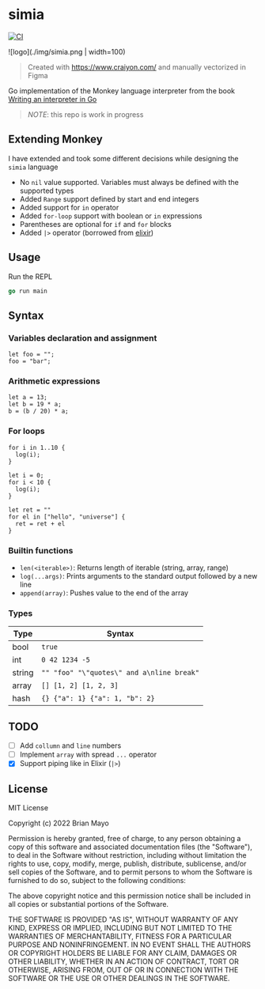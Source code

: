 # simia

[![CI](https://github.com/protiumx/simia/actions/workflows/ci.yml/badge.svg)](https://github.com/protiumx/simia/actions/workflows/ci.yml)

![logo](./img/simia.png | width=100)
> Created with https://www.craiyon.com/ and manually vectorized in Figma

Go implementation of the Monkey language interpreter from the book [Writing an interpreter in Go](https://interpreterbook.com/)

> *NOTE*: this repo is work in progress

## Extending Monkey
I have extended and took some different decisions while designing the `simia` language

- No `nil` value supported. Variables must always be defined with the supported types
- Added `Range` support defined by start and end integers
- Added support for `in` operator
- Added `for-loop` support with boolean or `in` expressions
- Parentheses are optional for `if` and `for` blocks
- Added `|>` operator (borrowed from [elixir](https://elixirschool.com/en/lessons/basics/pipe_operator))

## Usage
Run the REPL
```go
go run main
```

## Syntax
### Variables declaration and assignment
```
let foo = "";
foo = "bar";
```

### Arithmetic expressions
```
let a = 13;
let b = 19 * a;
b = (b / 20) * a;
```

### For loops
```
for i in 1..10 {
  log(i);
}

let i = 0;
for i < 10 {
  log(i);
}

let ret = ""
for el in ["hello", "universe"] {
  ret = ret + el
}
```

### Builtin functions
- `len(<iterable>)`: Returns length of iterable (string, array, range)
- `log(...args)`: Prints arguments to the standard output followed by a new line
- `append(array)`: Pushes value to the end of the array

### Types
Type      | Syntax                                    
--------- | -----------------------------------------
bool      | `true` | `false`                         
int       | `0 42 1234 -5`                           
string    | `"" "foo" "\"quotes\" and a\nline break"`
array     | `[] [1, 2] [1, 2, 3]`                    
hash      | `{} {"a": 1} {"a": 1, "b": 2}`         

## TODO
- [ ] Add `collumn` and `line` numbers
- [ ] Implement `array` with spread `...` operator
- [x] Support piping like in Elixir (`|>`)

## License

MIT License

Copyright (c) 2022 Brian Mayo

Permission is hereby granted, free of charge, to any person obtaining a copy
of this software and associated documentation files (the "Software"), to deal
in the Software without restriction, including without limitation the rights
to use, copy, modify, merge, publish, distribute, sublicense, and/or sell
copies of the Software, and to permit persons to whom the Software is
furnished to do so, subject to the following conditions:

The above copyright notice and this permission notice shall be included in all
copies or substantial portions of the Software.

THE SOFTWARE IS PROVIDED "AS IS", WITHOUT WARRANTY OF ANY KIND, EXPRESS OR
IMPLIED, INCLUDING BUT NOT LIMITED TO THE WARRANTIES OF MERCHANTABILITY,
FITNESS FOR A PARTICULAR PURPOSE AND NONINFRINGEMENT. IN NO EVENT SHALL THE
AUTHORS OR COPYRIGHT HOLDERS BE LIABLE FOR ANY CLAIM, DAMAGES OR OTHER
LIABILITY, WHETHER IN AN ACTION OF CONTRACT, TORT OR OTHERWISE, ARISING FROM,
OUT OF OR IN CONNECTION WITH THE SOFTWARE OR THE USE OR OTHER DEALINGS IN THE
SOFTWARE.
